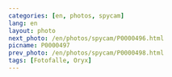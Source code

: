 ```yaml
---
categories: [en, photos, spycam]
lang: en
layout: photo
next_photo: /en/photos/spycam/P0000496.html
picname: P0000497
prev_photo: /en/photos/spycam/P0000498.html
tags: [Fotofalle, Oryx]
---
```

